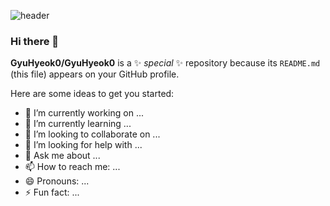 ![header](https://capsule-render.vercel.app/api?type=slice&color=gradient&height=160&section=header&text=Hi!%20I'm%20GyuHyeok!&fontAlign=50&fontAlignY=70&fontSize=90&fontColor=000000)

### Hi there 👋

**GyuHyeok0/GyuHyeok0** is a ✨ _special_ ✨ repository because its `README.md` (this file) appears on your GitHub profile.

Here are some ideas to get you started:

- 🔭 I’m currently working on ...
- 🌱 I’m currently learning ...
- 👯 I’m looking to collaborate on ...
- 🤔 I’m looking for help with ...
- 💬 Ask me about ...
- 📫 How to reach me: ...
- 😄 Pronouns: ...
- ⚡ Fun fact: ...
